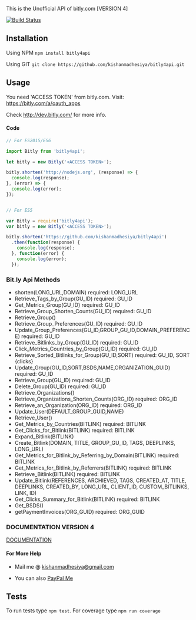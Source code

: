 This is the Unofficial API of bitly.com [VERSION 4]

[![Build Status](https://travis-ci.org/kishanmadhesiya/bitly4api.svg?branch=master)](https://travis-ci.org/kishanmadhesiya/bitly4api/)

## Installation

Using NPM `npm install bitly4api`

Using GIT `git clone https://github.com/kishanmadhesiya/bitly4api.git`

## Usage

You need 'ACCESS TOKEN' from bitly.com. Visit: https://bitly.com/a/oauth_apps

Check http://dev.bitly.com/ for more info.

#### Code

```js
// For ES2015/ES6

import Bitly from 'bitly4api';

let bitly = new Bitly('<ACCESS TOKEN>');

bitly.shorten('http://nodejs.org', (response) => {
  console.log(response);
}, (error) => {
  console.log(error);
});


// For ES5

var Bitly = require('bitly4api');
var bitly = new Bitly('<ACCESS TOKEN>');

bitly.shorten('https://github.com/kishanmadhesiya/bitly4api')
  .then(function(response) {
    console.log(response);
  }, function(error) {
    console.log(error);
  });
```

### Bit.ly Api Methods

* shorten(LONG_URL,DOMAIN) required: LONG_URL
* Retrieve_Tags_by_Group(GU_ID) required: GU_ID
* Get_Metrics_Group(GU_ID) required: GU_ID
* Retrieve_Group_Shorten_Counts(GU_ID) required: GU_ID
* Retrieve_Group()
* Retrieve_Group_Preferences(GU_ID) required: GU_ID
* Update_Group_Preferences(GU_ID,GROUP_GU_ID,DOMAIN_PREFERENCE) required: GU_ID
* Retrieve_Bitlinks_by_Group(GU_ID) required: GU_ID
* Click_Metrics_Countries_by_Group(GU_ID) required: GU_ID
* Retrieve_Sorted_Bitlinks_for_Group(GU_ID,SORT) required: GU_ID, SORT {clicks}
* Update_Group(GU_ID,SORT,BSDS,NAME,ORGANIZATION_GUID) required: GU_ID
* Retrieve_Group(GU_ID) required: GU_ID
* Delete_Group(GU_ID) required: GU_ID
* Retrieve_Organizations()
* Retrieve_Organizations_Shorten_Counts(ORG_ID) required: ORG_ID
* Retrieve_an_Organization(ORG_ID) required: ORG_ID
* Update_User(DEFAULT_GROUP_GUID,NAME)
* Retrieve_User()
* Get_Metrics_by_Countries(BITLINK) required: BITLINK
* Get_Clicks_for_Bitlink(BITLINK) required: BITLINK
* Expand_Bitlink(BITLINK)
* Create_Bitlink(DOMAIN, TITLE, GROUP_GU_ID, TAGS, DEEPLINKS, LONG_URL)
* Get_Metrics_for_Bitlink_by_Referring_by_Domain(BITLINK) required: BITLINK
* Get_Metrics_for_Bitlink_by_Referrers(BITLINK) required: BITLINK
* Retrieve_Bitlink(BITLINK) required: BITLINK
* Update_Bitlink(REFERENCES, ARCHIEVED, TAGS, CREATED_AT, TITLE, DEEPLINKS, CREATED_BY, LONG_URL, CLIENT_ID, CUSTOM_BITLINKS, LINK, ID)
* Get_Clicks_Summary_for_Bitlink(BITLINK) required: BITLINK
* Get_BSDS()
* getPaymentInvoices(ORG_GUID) required: ORG_GUID

### DOCUMENTATION VERSION 4

[DOCUMENTATION](https://dev.bitly.com/v4_documentation.html)

#### For More Help

* Mail me @ kishanmadhesiya@gmail.com

* You can also [PayPal Me](https://paypal.me/kishanmadhesiya)

## Tests
To run tests type `npm test`.
For coverage type `npm run coverage`

